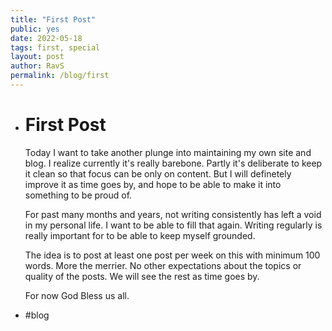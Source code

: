 ```yaml
---
title: "First Post"
public: yes
date: 2022-05-18
tags: first, special
layout: post
author: RavS
permalink: /blog/first
---
```


- # First Post
  
  Today I want to take another plunge into maintaining my own site and blog. I realize currently it's really barebone. Partly it's deliberate to keep it clean so that focus can be only on content. But I will definetely improve it as time goes by, and hope to be able to make it into something to be proud of.
  
  For past many months and years, not writing consistently has left a void in my personal life. I want to be able to fill that again. Writing regularly is really important for to be able to keep myself grounded.
  
  The idea is to post at least one post per week on this with minimum 100 words. More the merrier. No other expectations about the topics or quality of the posts. We will see the rest as time goes by.
  
  For now God Bless us all.
- #blog